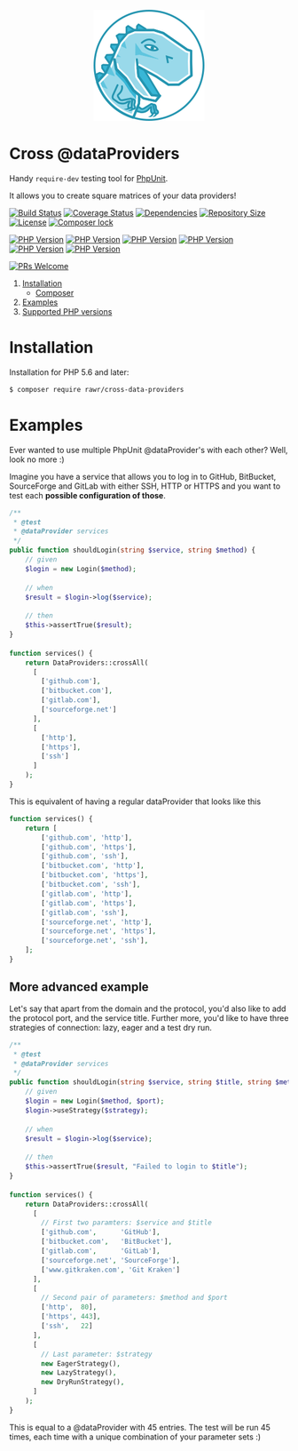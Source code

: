 <p align="center"><a href="https://t-regx.com/"><img src="t.regx.png"></a></p>

# Cross @dataProviders

Handy `require-dev` testing tool for [PhpUnit](https://github.com/sebastianbergmann/phpunit).

It allows you to create square matrices of your data providers!

[![Build Status](https://travis-ci.org/T-Regx/CrossDataProviders.svg?branch=master)](https://travis-ci.org/T-Regx/CrossDataProviders)
[![Coverage Status](https://coveralls.io/repos/github/T-Regx/CrossDataProviders/badge.svg?branch=master)](https://coveralls.io/github/T-Regx/CrossDataProviders?branch=master)
[![Dependencies](https://img.shields.io/badge/dependencies-0-brightgreen.svg)](https://github.com/T-Regx/CrossDataProviders)
[![Repository Size](https://github-size-badge.herokuapp.com/T-Regx/CrossDataProviders.svg)](https://github.com/T-Regx/CrossDataProviders)
[![License](https://img.shields.io/github/license/T-Regx/CrossDataProviders.svg)](https://github.com/T-Regx/CrossDataProviders)
[![Composer lock](https://img.shields.io/badge/.lock-uncommited-green.svg)](https://github.com/T-Regx/CrossDataProviders)

[![PHP Version](https://img.shields.io/badge/PHP-5.6-blue.svg)](https://travis-ci.org/T-Regx/CrossDataProviders)
[![PHP Version](https://img.shields.io/badge/PHP-7.0-blue.svg)](https://travis-ci.org/T-Regx/CrossDataProviders)
[![PHP Version](https://img.shields.io/badge/PHP-7.1-blue.svg)](https://travis-ci.org/T-Regx/CrossDataProviders)
[![PHP Version](https://img.shields.io/badge/PHP-7.2-blue.svg)](https://travis-ci.org/T-Regx/CrossDataProviders)
[![PHP Version](https://img.shields.io/badge/PHP-7.3-blue.svg)](https://travis-ci.org/T-Regx/CrossDataProviders)
[![PHP Version](https://img.shields.io/badge/PHP-7.4-blue.svg)](https://travis-ci.org/T-Regx/CrossDataProviders)

[![PRs Welcome](https://img.shields.io/badge/PR-welcome-brightgreen.svg?style=popout)](http://makeapullrequest.com)

1. [Installation](#installation)
    * [Composer](#installation)
2. [Examples](#examples)
4. [Supported PHP versions](#supported-php-versions)

# Installation

Installation for PHP 5.6 and later:

```bash
$ composer require rawr/cross-data-providers
```

# Examples

Ever wanted to use multiple PhpUnit @dataProvider's with each other? Well, look no more :) 

Imagine you have a service that allows you to log in to GitHub, BitBucket, SourceForge and GitLab with either SSH, HTTP or HTTPS and you want to test each **possible configuration of those**.

```php
/**
 * @test
 * @dataProvider services
 */
public function shouldLogin(string $service, string $method) {
    // given
    $login = new Login($method);
    
    // when
    $result = $login->log($service);
    
    // then
    $this->assertTrue($result);
}

function services() {
    return DataProviders::crossAll(
      [
        ['github.com'],
        ['bitbucket.com'],
        ['gitlab.com'],
        ['sourceforge.net']
      ],
      [
        ['http'],
        ['https'],
        ['ssh']
      ]
    );
}
```

This is equivalent of having a regular dataProvider that looks like this
```php
function services() {
    return [
        ['github.com', 'http'],
        ['github.com', 'https'],
        ['github.com', 'ssh'],
        ['bitbucket.com', 'http'],
        ['bitbucket.com', 'https'],
        ['bitbucket.com', 'ssh'],
        ['gitlab.com', 'http'],
        ['gitlab.com', 'https'],
        ['gitlab.com', 'ssh'],
        ['sourceforge.net', 'http'],
        ['sourceforge.net', 'https'],
        ['sourceforge.net', 'ssh'],
    ];
}
```

## More advanced example

Let's say that apart from the domain and the protocol, you'd also like to add the protocol port, and the service title. Further more, you'd like to have three strategies of connection: lazy, eager and a test dry run.

```php
/**
 * @test
 * @dataProvider services
 */
public function shouldLogin(string $service, string $title, string $method, int $port, $strategy) {
    // given
    $login = new Login($method, $port);
    $login->useStrategy($strategy);
    
    // when
    $result = $login->log($service);
    
    // then
    $this->assertTrue($result, "Failed to login to $title");
}

function services() {
    return DataProviders::crossAll(
      [
        // First two paramters: $service and $title
        ['github.com',      'GitHub'],
        ['bitbucket.com',   'BitBucket'],
        ['gitlab.com',      'GitLab'],
        ['sourceforge.net', 'SourceForge'],
        ['www.gitkraken.com', 'Git Kraken']
      ],
      [
        // Second pair of parameters: $method and $port
        ['http',  80],
        ['https', 443],
        ['ssh',   22]
      ],
      [
        // Last parameter: $strategy
        new EagerStrategy(),
        new LazyStrategy(),
        new DryRunStrategy(),
      ]
    );
}
```

This is equal to a @dataProvider with 45 entries. The test will be run 45 times, each time with a unique combination of your parameter sets :)
